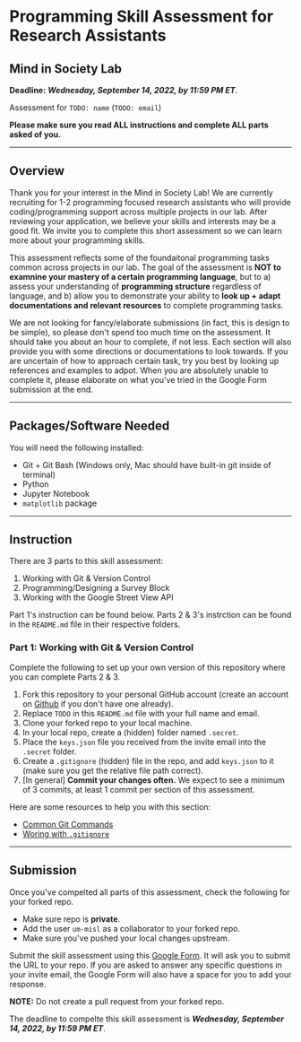 # Programming Skill Assessment for Research Assistants
## Mind in Society Lab
**Deadline:** ***Wednesday, September 14, 2022, by 11:59 PM ET***.

Assessment for `TODO: name` (`TODO: email`)

**Please make sure you read ALL instructions and complete ALL parts asked of you.**

---

## Overview
Thank you for your interest in the Mind in Society Lab! We are currently recruiting for 1-2 programming focused research assistants who will provide coding/programming support across multiple projects in our lab. After reviewing your application, we believe your skills and interests may be a good fit. We invite you to complete this short assessment so we can learn more about your programming skills. 

This assessment reflects some of the foundaitonal programming tasks common across projects in our lab. The goal of the assessment is **NOT to examnine your mastery of a certain programming language**, but to a) assess your understanding of **programming structure** regardless of language, and b) allow you to demonstrate your ability to **look up + adapt documentations and relevant resources** to complete programming tasks. 

We are not looking for fancy/elaborate submissions (in fact, this is design to be simple), so please don't spend too much time on the assessment. It should take you about an hour to complete, if not less. Each section will also provide you with some directions or documentations to look towards. If you are uncertain of how to approach certain task, try you best by looking up references and examples to adpot. When you are absolutely unable to complete it, please elaborate on what you've tried in the Google Form submission at the end.

---

## Packages/Software Needed
You will need the following installed:
- Git + Git Bash (Windows only, Mac should have built-in git inside of terminal)
- Python
- Jupyter Notebook
- `matplotlib` package

---

## Instruction
There are 3 parts to this skill assessment:
1. Working with Git & Version Control
2. Programming/Designing a Survey Block
3. Working with the Google Street View API

Part 1's instruction can be found below. Parts 2 & 3's instrction can be found in the `README.md` file in their respective folders.

### Part 1: Working with Git & Version Control
Complete the following to set up your own version of this repository where you can complete Parts 2 & 3.
1. Fork this repository to your personal GitHub account (create an account on [Github](https://github.com) if you don't have one already). 
1. Replace `TODO` in this `README.md` file with your full name and email.
1. Clone your forked repo to your local machine.
1. In your local repo, create a (hidden) folder named `.secret`. 
1. Place the `keys.json` file you received from the invite email into the `.secret` folder.
1. Create a `.gitignore` (hidden) file in the repo, and add `keys.json` to it (make sure you get the relative file path correct).
1. [In general] **Commit your changes often.** We expect to see a minimum of 3 commits, at least 1 commit per section of this assessment. 

Here are some resources to help you with this section:
- [Common Git Commands](https://education.github.com/git-cheat-sheet-education.pdf)
- [Woring with `.gitignore`](https://www.w3schools.com/git/git_ignore.asp)

---

## Submission
Once you've compelted all parts of this assessment, check the following for your forked repo.
- Make sure repo is **private**.
- Add the user `um-misl` as a collaborator to your forked repo.
- Make sure you've pushed your local changes upstream.

Submit the skill assessment using this [Google Form](https://forms.gle/ozN2gEhfNZnfgCCS7). It will ask you to submit the URL to your repo. If you are asked to answer any specific questions in your invite email, the Google Form will also have a space for you to add your response. 

**NOTE:** Do not create a pull request from your forked repo.

The deadline to compelte this skill assessment is ***Wednesday, September 14, 2022, by 11:59 PM ET***.